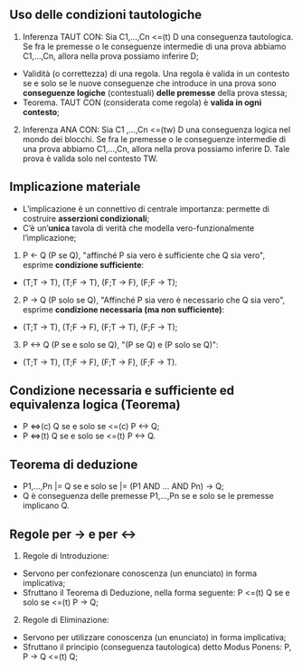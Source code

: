 ## Uso delle condizioni tautologiche
1. Inferenza TAUT CON: Sia C1,…,Cn <=(t) D una conseguenza tautologica. Se fra le premesse o le conseguenze intermedie di una prova abbiamo C1,…,Cn, allora nella prova possiamo inferire D;
- Validità (o correttezza) di una regola. Una regola è valida in un contesto se e solo se le nuove conseguenze che introduce in una prova sono **conseguenze logiche** (contestuali) **delle premesse** della prova stessa;
- Teorema. TAUT CON (considerata come regola) è **valida in ogni contesto**;
2. Inferenza ANA CON: Sia C1 ,…,Cn <=(tw) D una conseguenza logica nel mondo dei blocchi. Se fra le premesse o le conseguenze intermedie di una prova abbiamo C1,…,Cn, allora nella prova possiamo inferire D. Tale prova è valida solo nel contesto TW.

## Implicazione materiale
- L’implicazione è un connettivo di centrale importanza: permette di costruire **asserzioni condizionali**;
- C’è un’**unica** tavola di verità che modella vero-funzionalmente l’implicazione;
1. P <- Q (P se Q), "affinché P sia vero è sufficiente che Q sia vero", esprime **condizione sufficiente**:
- (T;T -> T), (T;F -> T), (F;T -> F), (F;F -> T);
2. P -> Q (P solo se Q), "Affinché P sia vero è necessario che Q sia vero", esprime **condizione necessaria (ma non sufficiente)**:
- (T;T -> T), (T;F -> F), (F;T -> T), (F;F -> T);
3. P <-> Q (P se e solo se Q), "(P se Q) e (P solo se Q)":
- (T;T -> T), (T;F -> F), (F;T -> F), (F;F -> T).

## Condizione necessaria e sufficiente ed equivalenza logica (Teorema)
- P <=>(c) Q se e solo se <=(c) P <-> Q;
- P <=>(t) Q se e solo se <=(t) P <-> Q.

## Teorema di deduzione
- P1,…,Pn |= Q se e solo se |= (P1 AND ... AND Pn) → Q;
- Q è conseguenza delle premesse P1,...,Pn se e solo se le premesse implicano Q.

## Regole per -> e per <-> 
1. Regole di Introduzione:
- Servono per confezionare conoscenza (un enunciato) in forma implicativa;
- Sfruttano il Teorema di Deduzione, nella forma seguente: P <=(t) Q se e solo se <=(t) P -> Q;
2. Regole di Eliminazione:
- Servono per utilizzare conoscenza (un enunciato) in forma implicativa;
- Sfruttano il principio (conseguenza tautologica) detto Modus Ponens: P, P → Q <=(t) Q;

